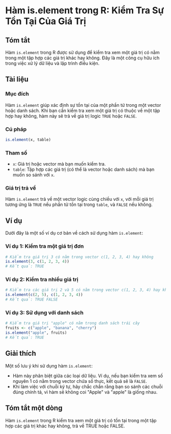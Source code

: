 <!--
Meta Description: # Hàm is.element trong R: Kiểm Tra Sự Tồn Tại Của Giá Trị ## Tóm tắt Hàm `is.element` trong R được sử dụng để kiểm tra xem một giá trị có nằm trong mộ...
Meta Keywords: giá, trị, một, trong, element
-->

# Hàm is.element trong R: Kiểm Tra Sự Tồn Tại Của Giá Trị

## Tóm tắt
Hàm `is.element` trong R được sử dụng để kiểm tra xem một giá trị có nằm trong một tập hợp các giá trị khác hay không. Đây là một công cụ hữu ích trong việc xử lý dữ liệu và lập trình điều kiện.

## Tài liệu
### Mục đích
Hàm `is.element` giúp xác định sự tồn tại của một phần tử trong một vector hoặc danh sách. Khi bạn cần kiểm tra xem một giá trị có thuộc về một tập hợp hay không, hàm này sẽ trả về giá trị logic `TRUE` hoặc `FALSE`.

### Cú pháp
```R
is.element(x, table)
```

### Tham số
- `x`: Giá trị hoặc vector mà bạn muốn kiểm tra.
- `table`: Tập hợp các giá trị (có thể là vector hoặc danh sách) mà bạn muốn so sánh với `x`.

### Giá trị trả về
Hàm `is.element` trả về một vector logic cùng chiều với `x`, với mỗi giá trị tương ứng là `TRUE` nếu phần tử tồn tại trong `table`, và `FALSE` nếu không.

## Ví dụ
Dưới đây là một số ví dụ cơ bản về cách sử dụng hàm `is.element`:

### Ví dụ 1: Kiểm tra một giá trị đơn
```R
# Kiểm tra giá trị 3 có nằm trong vector c(1, 2, 3, 4) hay không
is.element(3, c(1, 2, 3, 4))
# Kết quả: TRUE
```

### Ví dụ 2: Kiểm tra nhiều giá trị
```R
# Kiểm tra các giá trị 2 và 5 có nằm trong vector c(1, 2, 3, 4) hay không
is.element(c(2, 5), c(1, 2, 3, 4))
# Kết quả: TRUE FALSE
```

### Ví dụ 3: Sử dụng với danh sách
```R
# Kiểm tra giá trị "apple" có nằm trong danh sách trái cây
fruits <- c("apple", "banana", "cherry")
is.element("apple", fruits)
# Kết quả: TRUE
```

## Giải thích
Một số lưu ý khi sử dụng hàm `is.element`:
- Hàm này phân biệt giữa các loại dữ liệu. Ví dụ, nếu bạn kiểm tra xem số nguyên 1 có nằm trong vector chứa số thực, kết quả sẽ là `FALSE`.
- Khi làm việc với chuỗi ký tự, hãy chắc chắn rằng bạn so sánh các chuỗi đúng chính tả, vì hàm sẽ không coi "Apple" và "apple" là giống nhau.

## Tóm tắt một dòng
Hàm `is.element` trong R kiểm tra xem một giá trị có tồn tại trong một tập hợp các giá trị khác hay không, trả về TRUE hoặc FALSE.